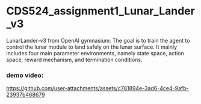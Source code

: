 # CDS524_assignment1_Lunar_Lander_v3

LunarLander-v3 from OpenAI gymnasium: The goal is to train the agent to control the lunar module to land safely on the lunar surface. It mainly includes four main parameter environments, namely state space, action space, reward mechanism, and termination conditions.

### demo video:
https://github.com/user-attachments/assets/c781894e-3ad6-4ce4-9afb-23937b468679
